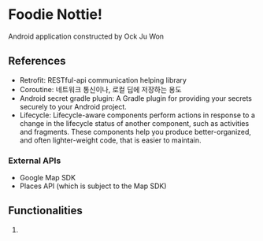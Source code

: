 # Foodie Nottie!

Android application constructed by Ock Ju Won


## References
- Retrofit: RESTful-api communication helping library
- Coroutine: 네트워크 통신이나, 로컬 딥에 저장하는 용도
- Android secret gradle plugin: A Gradle plugin for providing your secrets securely to your Android project.
- Lifecycle: Lifecycle-aware components perform actions in response to a change in the lifecycle status of another component, such as activities and fragments. These components help you produce better-organized, and often lighter-weight code, that is easier to maintain.

### External APIs
- Google Map SDK
- Places API (which is subject to the Map SDK)

## Functionalities
1. 
